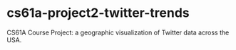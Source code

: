 # cs61a-project2-twitter-trends
CS61A Course Project: a geographic visualization of Twitter data across the USA.
